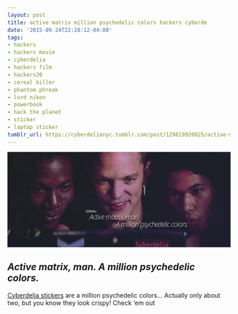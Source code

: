 ```yaml
---
layout: post
title: active matrix million psychedelic colors hackers cyberde
date: '2015-09-24T22:28:12-04:00'
tags:
- hackers
- hackers movie
- cyberdelia
- hackers film
- hackers20
- cereal killer
- phantom phreak
- lord nikon
- powerbook
- hack the planet
- sticker
- laptop sticker
tumblr_url: https://cyberdelianyc.tumblr.com/post/129819920825/active-matrix-million-psychedelic-colors-hackers-cyberde
---
```

 ![](/images/tumblr_nv7o70elnF1tqzrm7o1_1280.jpg)  

## **_Active matrix, man. A million psychedelic colors.&nbsp;_**

[Cyberdelia stickers](https://www.stickermule.com/marketplace/8538-cyberdelia) are a million psychedelic colors… Actually only about two, but you know they look crispy! Check&nbsp;‘em out
